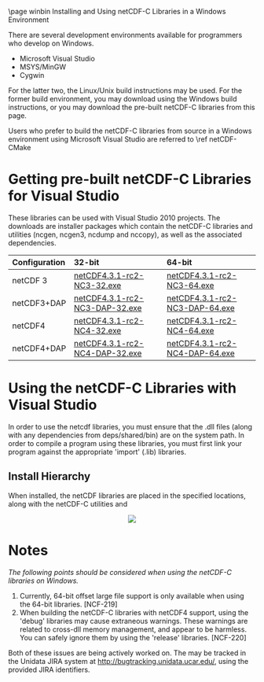 \page winbin Installing and Using netCDF-C Libraries in a Windows Environment

There are several development environments available for programmers who develop on Windows. 

* Microsoft Visual Studio 
* MSYS/MinGW
* Cygwin

For the latter two, the Linux/Unix build instructions may be used. For the former build environment, you may download using the Windows build instructions, or you may download the pre-built netCDF-C libraries from this page.

Users who prefer to build the netCDF-C libraries from source in a Windows environment using Microsoft Visual Studio are referred to \ref netCDF-CMake

# Getting pre-built netCDF-C Libraries for Visual Studio

These libraries can be used with Visual Studio 2010 projects.  The downloads are installer packages which contain the netCDF-C libraries and utilities (ncgen, ncgen3, ncdump and nccopy), as well as the associated dependencies.  

Configuration		| 32-bit 						| 64-bit |
:-------------------|:--------							|:-------|
netCDF 3		| [netCDF4.3.1-rc2-NC3-32.exe][1]		| [netCDF4.3.1-rc2-NC3-64.exe][5] 
netCDF3+DAP		| [netCDF4.3.1-rc2-NC3-DAP-32.exe][2]	| [netCDF4.3.1-rc2-NC3-DAP-64.exe][6]
netCDF4			| [netCDF4.3.1-rc2-NC4-32.exe][3]		| [netCDF4.3.1-rc2-NC4-64.exe][7]
netCDF4+DAP		| [netCDF4.3.1-rc2-NC4-DAP-32.exe][4]	| [netCDF4.3.1-rc2-NC4-DAP-64.exe][8]

# Using the netCDF-C Libraries with Visual Studio
In order to use the netcdf libraries, you must ensure that the .dll files (along with any dependencies from deps/shared/bin) are on the system path. In order to compile a program using these libraries, you must first link your program against the appropriate 'import' (.lib) libraries.  

## Install Hierarchy

When installed, the netCDF libraries are placed in the specified locations, along with the netCDF-C utilities and 

<center>
<IMG SRC="InstallTreeWindows.jpg" />
</center>

# Notes

*The following points should be considered when using the netCDF-C libraries on Windows.*

1. Currently, 64-bit offset large file support is only available when using the 64-bit libraries. [NCF-219]
2. When building the netCDF-C libraries with netCDF4 support, using the 'debug' libraries may cause extraneous warnings. These warnings are related to cross-dll memory management, and appear to be harmless. You can safely ignore them by using the 'release' libraries. [NCF-220]

Both of these issues are being actively worked on.  The may be tracked in the Unidata JIRA system at <http://bugtracking.unidata.ucar.edu/>, using the provided JIRA identifiers.

[1]: http://www.unidata.ucar.edu/netcdf/win_netcdf/netCDF4.3.1-rc2-NC3-32.exe
[2]: http://www.unidata.ucar.edu/netcdf/win_netcdf/netCDF4.3.1-rc2-NC3-DAP-32.exe
[3]: http://www.unidata.ucar.edu/netcdf/win_netcdf/netCDF4.3.1-rc2-NC4-32.exe
[4]: http://www.unidata.ucar.edu/netcdf/win_netcdf/netCDF4.3.1-rc2-NC4-DAP-32.exe
[5]: http://www.unidata.ucar.edu/netcdf/win_netcdf/netCDF4.3.1-rc2-NC3-64.exe
[6]: http://www.unidata.ucar.edu/netcdf/win_netcdf/netCDF4.3.1-rc2-NC3-DAP-64.exe
[7]: http://www.unidata.ucar.edu/netcdf/win_netcdf/netCDF4.3.1-rc2-NC4-64.exe
[8]: http://www.unidata.ucar.edu/netcdf/win_netcdf/netCDF4.3.1-rc2-NC4-DAP-64.exe
